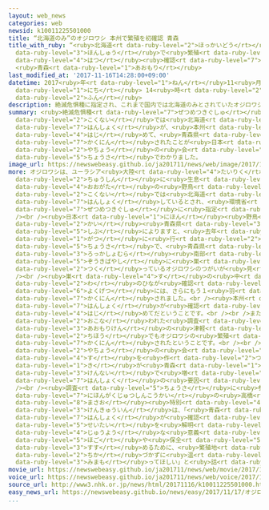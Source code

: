 ```yaml
---
layout: web_news
categories: web
newsid: k10011225501000
title: “北海道のみ”のオジロワシ 本州で繁殖を初確認 青森
title_with_ruby: “<ruby>北海道<rt data-ruby-level="2">ほっかいどう</rt></ruby>のみ”のオジロワシ <ruby>本州<rt
  data-ruby-level="3">ほんしゅう</rt></ruby>で<ruby>繁殖<rt data-ruby-level="7">はんしょく</rt></ruby>を<ruby>初<rt
  data-ruby-level="4">はつ</rt></ruby><ruby>確認<rt data-ruby-level="7">かくにん</rt></ruby>
  <ruby>青森<rt data-ruby-level="1">あおもり</rt></ruby>
last_modified_at: '2017-11-16T14:28:00+09:00'
datetime: 2017<ruby>年<rt data-ruby-level="1">ねん</rt></ruby>11<ruby>月<rt data-ruby-level="1">がつ</rt></ruby>16<ruby>日<rt
  data-ruby-level="1">にち</rt></ruby> 14<ruby>時<rt data-ruby-level="2">じ</rt></ruby>28<ruby>分<rt
  data-ruby-level="2">ふん</rt></ruby>
description: 絶滅危惧種に指定され、これまで国内では北海道のみとされていたオジロワシの繁殖が、本州で初めて、青森県でも確認されたことが日本野鳥の会の調査でわかりました。
summary: <ruby>絶滅危惧種<rt data-ruby-level="7">ぜつめつきぐしゅ</rt></ruby>に<ruby>指定<rt data-ruby-level="3">してい</rt></ruby>され、これまで<ruby>国内<rt
  data-ruby-level="2">こくない</rt></ruby>では<ruby>北海道<rt data-ruby-level="2">ほっかいどう</rt></ruby>のみとされていたオジロワシの<ruby>繁殖<rt
  data-ruby-level="7">はんしょく</rt></ruby>が、<ruby>本州<rt data-ruby-level="3">ほんしゅう</rt></ruby>で<ruby>初<rt
  data-ruby-level="4">はじ</rt></ruby>めて、<ruby>青森県<rt data-ruby-level="3">あおもりけん</rt></ruby>でも<ruby>確認<rt
  data-ruby-level="7">かくにん</rt></ruby>されたことが<ruby>日本<rt data-ruby-level="1">にほん</rt></ruby><ruby>野鳥<rt
  data-ruby-level="2">やちょう</rt></ruby>の<ruby>会<rt data-ruby-level="2">かい</rt></ruby>の<ruby>調査<rt
  data-ruby-level="5">ちょうさ</rt></ruby>でわかりました。
image_url: https://newswebeasy.github.io/ja201711/news/web/image/2017/11/16/K10011225501_1711161332_1711161335_01_02.jpg
more: オジロワシは、ユーラシア<ruby>大陸<rt data-ruby-level="4">たいりく</rt></ruby><ruby>北部<rt data-ruby-level="3">ほくぶ</rt></ruby>を<ruby>中心<rt
  data-ruby-level="2">ちゅうしん</rt></ruby>に<ruby>生息<rt data-ruby-level="3">せいそく</rt></ruby>する<ruby>大型<rt
  data-ruby-level="4">おおがた</rt></ruby>の<ruby>野鳥<rt data-ruby-level="2">やちょう</rt></ruby>で、<ruby>国内<rt
  data-ruby-level="2">こくない</rt></ruby>では<ruby>北海道<rt data-ruby-level="2">ほっかいどう</rt></ruby>のみで<ruby>繁殖<rt
  data-ruby-level="7">はんしょく</rt></ruby>しているとされ、<ruby>環境省<rt data-ruby-level="7">かんきょうしょう</rt></ruby>の<ruby>絶滅危惧種<rt
  data-ruby-level="7">ぜつめつきぐしゅ</rt></ruby>に<ruby>指定<rt data-ruby-level="3">してい</rt></ruby>されています。<br
  /><br /><ruby>日本<rt data-ruby-level="1">にほん</rt></ruby><ruby>野鳥<rt data-ruby-level="2">やちょう</rt></ruby>の<ruby>会<rt
  data-ruby-level="2">かい</rt></ruby><ruby>青森県<rt data-ruby-level="3">あおもりけん</rt></ruby><ruby>支部<rt
  data-ruby-level="5">しぶ</rt></ruby>によりますと、<ruby>去年<rt data-ruby-level="3">きょねん</rt></ruby>４<ruby>月<rt
  data-ruby-level="1">がつ</rt></ruby>に<ruby>行<rt data-ruby-level="2">い</rt></ruby>った<ruby>調査<rt
  data-ruby-level="5">ちょうさ</rt></ruby>で、<ruby>青森県<rt data-ruby-level="3">あおもりけん</rt></ruby><ruby>六ヶ所村<rt
  data-ruby-level="3">ろっかしょむら</rt></ruby><ruby>南部<rt data-ruby-level="3">なんぶ</rt></ruby>の<ruby>雑木林<rt
  data-ruby-level="5">ぞうきばやし</rt></ruby>に<ruby>巣<rt data-ruby-level="4">す</rt></ruby>を<ruby>作<rt
  data-ruby-level="2">つく</rt></ruby>っているオジロワシのつがいが<ruby>見<rt data-ruby-level="1">み</rt></ruby>つかったということです。<br
  /><br /><ruby>巣<rt data-ruby-level="4">す</rt></ruby>の<ruby>中<rt data-ruby-level="1">なか</rt></ruby>には、１<ruby>羽<rt
  data-ruby-level="2">わ</rt></ruby>のひなが<ruby>確認<rt data-ruby-level="7">かくにん</rt></ruby>され、<ruby>翌月<rt
  data-ruby-level="6">よくげつ</rt></ruby>には、さらにもう１<ruby>羽<rt data-ruby-level="2">わ</rt></ruby>のひなが<ruby>確認<rt
  data-ruby-level="7">かくにん</rt></ruby>されました。<br /><ruby>本州<rt data-ruby-level="3">ほんしゅう</rt></ruby>でオジロワシの<ruby>繁殖<rt
  data-ruby-level="7">はんしょく</rt></ruby>が<ruby>確認<rt data-ruby-level="7">かくにん</rt></ruby>されたのは<ruby>初<rt
  data-ruby-level="4">はじ</rt></ruby>めてだということです。<br /><br />また、ことしの<ruby>夏<rt data-ruby-level="2">なつ</rt></ruby>に<ruby>行<rt
  data-ruby-level="2">おこな</rt></ruby>われた<ruby>調査<rt data-ruby-level="5">ちょうさ</rt></ruby>では、<ruby>青森県<rt
  data-ruby-level="3">あおもりけん</rt></ruby>の<ruby>津軽<rt data-ruby-level="7">つがる</rt></ruby><ruby>地方<rt
  data-ruby-level="2">ちほう</rt></ruby>でもオジロワシの<ruby>繁殖<rt data-ruby-level="7">はんしょく</rt></ruby>が<ruby>確認<rt
  data-ruby-level="7">かくにん</rt></ruby>されたということです。<br /><br /><ruby>日本<rt data-ruby-level="1">にほん</rt></ruby><ruby>野鳥<rt
  data-ruby-level="2">やちょう</rt></ruby>の<ruby>会<rt data-ruby-level="2">かい</rt></ruby>では、オジロワシが<ruby>巣<rt
  data-ruby-level="4">す</rt></ruby>を<ruby>作<rt data-ruby-level="2">つく</rt></ruby>るマツやスギの<ruby>木<rt
  data-ruby-level="1">き</rt></ruby>が<ruby>青森<rt data-ruby-level="1">あおもり</rt></ruby><ruby>県内<rt
  data-ruby-level="3">けんない</rt></ruby>で<ruby>増<rt data-ruby-level="5">ふ</rt></ruby>えていることが<ruby>繁殖<rt
  data-ruby-level="7">はんしょく</rt></ruby>の<ruby>要因<rt data-ruby-level="5">よういん</rt></ruby>の１つではないかとしています。<br
  /><br /><ruby>調査<rt data-ruby-level="5">ちょうさ</rt></ruby>に<ruby>参加<rt data-ruby-level="4">さんか</rt></ruby>した<ruby>日本学術振興会<rt
  data-ruby-level="7">にほんがくじゅつしんこうかい</rt></ruby>の<ruby>高橋<rt data-ruby-level="3">たかはし</rt></ruby><ruby>雅雄<rt
  data-ruby-level="8">まさお</rt></ruby><ruby>特別<rt data-ruby-level="4">とくべつ</rt></ruby><ruby>研究員<rt
  data-ruby-level="3">けんきゅういん</rt></ruby>は、「<ruby>青森<rt data-ruby-level="1">あおもり</rt></ruby>で<ruby>繁殖<rt
  data-ruby-level="7">はんしょく</rt></ruby>が<ruby>確認<rt data-ruby-level="7">かくにん</rt></ruby>されたことはオジロワシの<ruby>生態<rt
  data-ruby-level="5">せいたい</rt></ruby>を<ruby>解明<rt data-ruby-level="5">かいめい</rt></ruby>するうえで<ruby>重要<rt
  data-ruby-level="4">じゅうよう</rt></ruby>な<ruby>意義<rt data-ruby-level="5">いぎ</rt></ruby>がある。<ruby>保護<rt
  data-ruby-level="5">ほご</rt></ruby>や<ruby>保全<rt data-ruby-level="5">ほぜん</rt></ruby>を<ruby>進<rt
  data-ruby-level="3">すす</rt></ruby>めるために、<ruby>繁殖地<rt data-ruby-level="7">はんしょくち</rt></ruby>には<ruby>近<rt
  data-ruby-level="2">ちか</rt></ruby>づかずに<ruby>温<rt data-ruby-level="3">あたた</rt></ruby>かく<ruby>見守<rt
  data-ruby-level="3">みまも</rt></ruby>ってほしい」と<ruby>話<rt data-ruby-level="2">はな</rt></ruby>しています。
movie_url: https://newswebeasy.github.io/ja201711/news/web/movie/2017/11/16/k10011225501_201711161623_201711161633.mp4
voice_url: https://newswebeasy.github.io/ja201711/news/web/voice/2017/11/16/k10011225501_201711161623_201711161633.mp3
source_url: http://www3.nhk.or.jp/news/html/20171116/k10011225501000.html
easy_news_url: https://newswebeasy.github.io/news/easy/2017/11/17/オジロワシ-北海道以外でも子どもを育てていた
...
```

